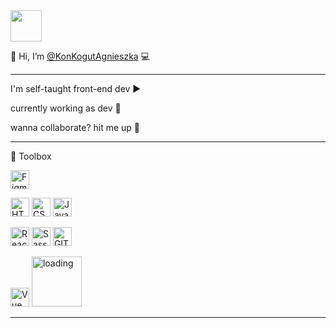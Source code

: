 <img src="https://agnieszkakonkogut.netlify.app/img/konkogutkod_red.png" width="auto" height="50"/> 

👋 Hi, I’m  [@KonKogutAgnieszka](https://agnieszkakonkogut.netlify.app/) :computer:

---

I'm self-taught front-end dev :arrow_forward: 

currently working as dev :construction_worker:

wanna collaborate? hit me up :raising_hand:

---

🧰 Toolbox
<p float="left">
<img src="https://cdn.jsdelivr.net/gh/devicons/devicon/icons/figma/figma-original.svg"  alt="Figma Logo" width="30" height="30"/>

<p float="left">
<img src="https://cdn.jsdelivr.net/gh/devicons/devicon/icons/html5/html5-original.svg" alt="HTML Logo" width="30" height="30"/> 
<img src="https://cdn.jsdelivr.net/gh/devicons/devicon/icons/css3/css3-original.svg" alt="CSS Logo" width="30" height="30"/> 
<img src="https://cdn.jsdelivr.net/gh/devicons/devicon/icons/javascript/javascript-original.svg" alt="JavaScript Logo" width="30" height="30"/> 
</p>

<p float="left">
<img src="https://cdn.jsdelivr.net/gh/devicons/devicon@latest/icons/react/react-original.svg" alt="React Logo" width="30" height="30" />
<img src="https://cdn.jsdelivr.net/gh/devicons/devicon/icons/sass/sass-original.svg" alt="Sass Logo" width="30" height="30"/>
<img src="https://cdn.jsdelivr.net/gh/devicons/devicon/icons/git/git-original.svg" alt="GIT Logo" width="30" height="30"/> 
</p>

<p float="left">
<img src="https://cdn.jsdelivr.net/gh/devicons/devicon/icons/vuejs/vuejs-original.svg" alt="Vue Logo" width="30" height="30"/> <img src="https://media3.giphy.com/media/FaAxdPWZ7HKGmlnku7/giphy.gif?cid=ecf05e470x5rvg1v7e96jm0t7ktdcpdhstbuikvnu90eu4m7&rid=giphy.gif&ct=g" alt="loading" width="80" height="auto"/>
</p>

---
